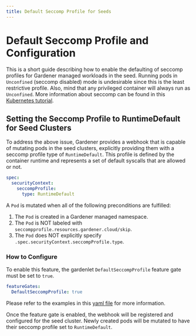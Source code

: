 ```yaml
---
title: Default Seccomp Profile for Seeds
---
```


# Default Seccomp Profile and Configuration 

This is a short guide describing how to enable the defaulting of seccomp profiles for Gardener managed workloads in the seed. Running pods in `Unconfined` (seccomp disabled) mode is undesirable since this is the least restrictive profile. Also, mind that any privileged container will always run as `Unconfined`. More information about seccomp can be found in this [Kubernetes tutorial](https://kubernetes.io/docs/tutorials/security/seccomp/).

## Setting the Seccomp Profile to RuntimeDefault for Seed Clusters

To address the above issue, Gardener provides a webhook that is capable of mutating pods in the seed clusters, explicitly providing them with a seccomp profile type of `RuntimeDefault`. This profile is defined by the container runtime and represents a set of default syscalls that are allowed or not.
```yaml
spec:
  securityContext:
    seccompProfile:
      type: RuntimeDefault
```

A `Pod` is mutated when all of the following preconditions are fulfilled:
1. The `Pod` is created in a Gardener managed namespace.
2. The `Pod` is NOT labeled with `seccompprofile.resources.gardener.cloud/skip`.
3. The `Pod` does NOT explicitly specify `.spec.securityContext.seccompProfile.type`.

### How to Configure

To enable this feature, the gardenlet `DefaultSeccompProfile` feature gate must be set to `true`.

```yaml
featureGates:
  DefaultSeccompProfile: true
``` 
Please refer to the examples in this [yaml file](../../example/20-componentconfig-gardenlet.yaml) for more information.

Once the feature gate is enabled, the webhook will be registered and configured for the seed cluster. Newly created pods will be mutated to have their seccomp profile set to `RuntimeDefault`.
